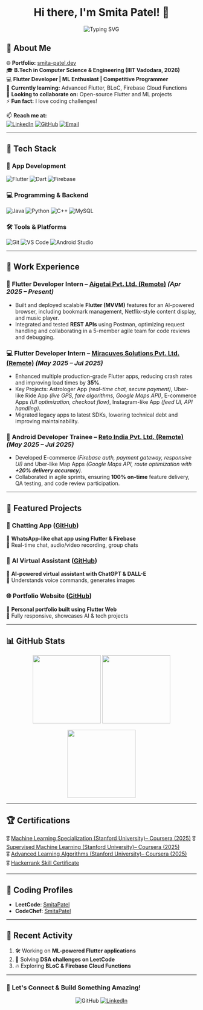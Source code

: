 <h1 align="center">Hi there, I'm Smita Patel! 👋 </h1>  
<p align="center">
  <img src="https://readme-typing-svg.herokuapp.com?font=Fira+Code&pause=1000&color=F75C7E&center=true&width=700&lines=Flutter+Developer+%7C+ML+Enthusiast+%7C+Tech+Explorer" alt="Typing SVG" />
</p>

## 🎯 About Me  
🌐 **Portfolio:** [smita-patel.dev](https://smitapatel19.github.io/Smita_Patel_Portfolio_Website/)  
🎓 **B.Tech in Computer Science & Engineering (IIIT Vadodara, 2026)**  
💻 **Flutter Developer | ML Enthusiast | Competitive Programmer**  
🌱 **Currently learning:** Advanced Flutter, BLoC, Firebase Cloud Functions  
👯 **Looking to collaborate on:** Open-source Flutter and ML projects  
⚡ **Fun fact:** I love coding challenges!  

📫 **Reach me at:**  
[![LinkedIn](https://img.shields.io/badge/LinkedIn-%230077B5.svg?style=for-the-badge&logo=linkedin&logoColor=white)](https://www.linkedin.com/in/smita-patel-740162289/)   [![GitHub](https://img.shields.io/badge/GitHub-100000?style=for-the-badge&logo=github&logoColor=white)](https://github.com/SmitaPatel19)   [![Email](https://img.shields.io/badge/Email-D14836?style=for-the-badge&logo=gmail&logoColor=white)](mailto:miss.smitapatel04@gmail.com)  

---

## 🚀 Tech Stack  

### 📱 **App Development**  
![Flutter](https://img.shields.io/badge/Flutter-%2302569B.svg?style=for-the-badge&logo=Flutter&logoColor=white)   ![Dart](https://img.shields.io/badge/Dart-%230175C2.svg?style=for-the-badge&logo=dart&logoColor=white)   ![Firebase](https://img.shields.io/badge/Firebase-%23039BE5.svg?style=for-the-badge&logo=firebase)  

### 💻 **Programming & Backend**  
![Java](https://img.shields.io/badge/Java-%23ED8B00.svg?style=for-the-badge&logo=openjdk&logoColor=white)   ![Python](https://img.shields.io/badge/Python-3670A0?style=for-the-badge&logo=python&logoColor=white)   ![C++](https://img.shields.io/badge/C++-blue.svg?style=for-the-badge&logo=c%2B%2B)   ![MySQL](https://img.shields.io/badge/MySQL-%2300f.svg?style=for-the-badge&logo=mysql&logoColor=white)  

### 🛠️ **Tools & Platforms**  
![Git](https://img.shields.io/badge/Git-%23F05033.svg?style=for-the-badge&logo=git&logoColor=white)   ![VS Code](https://img.shields.io/badge/VS%20Code-%23007ACC.svg?style=for-the-badge&logo=visual-studio-code&logoColor=white)   ![Android Studio](https://img.shields.io/badge/Android%20Studio-%233DDC84.svg?style=for-the-badge&logo=android-studio&logoColor=white)  

---

## 💼 Work Experience  

### 🚀 **Flutter Developer Intern** – [Aigetai Pvt. Ltd. (Remote)](https://drive.google.com/file/d/1tK-ynw6FVFz8jFjmWEbXK4UUkB0qLdWp/view?usp=sharing) *(Apr 2025 – Present)*  
- Built and deployed scalable **Flutter (MVVM)** features for an AI-powered browser, including bookmark management, Netflix-style content display, and music player.  
- Integrated and tested **REST APIs** using Postman, optimizing request handling and collaborating in a 5-member agile team for code reviews and debugging.  

### 💻 **Flutter Developer Intern** – [Miracuves Solutions Pvt. Ltd. (Remote)](https://drive.google.com/file/d/1zHXcnp6TmkkwxAAyadYqbR4A4DPxir9c/view?usp=sharing) *(May 2025 – Jul 2025)*  
- Enhanced multiple production-grade Flutter apps, reducing crash rates and improving load times by **35%**.  
- Key Projects: Astrologer App *(real-time chat, secure payment)*, Uber-like Ride App *(live GPS, fare algorithms, Google Maps API)*, E-commerce Apps *(UI optimization, checkout flow)*, Instagram-like App *(feed UI, API handling)*.  
- Migrated legacy apps to latest SDKs, lowering technical debt and improving maintainability.  

### 📱 **Android Developer Trainee** – [Reto India Pvt. Ltd. (Remote)](https://drive.google.com/file/d/1MyhcJcJG82vBFw9zUq5X28UDKKIDdoi8/view?usp=sharing) *(May 2025 – Jul 2025)*  
- Developed E-commerce *(Firebase auth, payment gateway, responsive UI)* and Uber-like Map Apps *(Google Maps API, route optimization with **+20% delivery accuracy**)*.  
- Collaborated in agile sprints, ensuring **100% on-time** feature delivery, QA testing, and code review participation.  

---

## 📌 Featured Projects  
### 📱 **Chatting App** ([GitHub](https://github.com/SmitaPatel19/My_Whatsapp))  
🔹 **WhatsApp-like chat app using Flutter & Firebase**  
🔹 Real-time chat, audio/video recording, group chats  

### 🤖 **AI Virtual Assistant** ([GitHub](https://github.com/SmitaPatel19/My-AI))  
🔹 **AI-powered virtual assistant with ChatGPT & DALL-E**  
🔹 Understands voice commands, generates images  

### 🌐 **Portfolio Website** ([GitHub](https://github.com/SmitaPatel19/MyPortfolio))  
🔹 **Personal portfolio built using Flutter Web**  
🔹 Fully responsive, showcases AI & tech projects  

---

## 📊 GitHub Stats  
<p align="center">
  <img src="https://github-readme-stats.vercel.app/api?username=SmitaPatel19&show_icons=true&theme=radical" height="180px" />
  <img src="https://github-readme-streak-stats.herokuapp.com/?user=SmitaPatel19&theme=radical" height="180px" />
</p>  

<p align="center">
  <img src="https://github-readme-stats.vercel.app/api/top-langs/?username=SmitaPatel19&layout=compact&theme=radical" height="180px" />
</p>  

---

## 🏆 Certifications 
🎖️ [Machine Learning Specialization (Stanford University)– Coursera (2025)](https://www.coursera.org/account/accomplishments/specialization/certificate/NUWDWKTNALQ8) 
🎖️ [Supervised Machine Learning (Stanford University)– Coursera (2025)](https://www.coursera.org/account/accomplishments/certificate/G4LV5J0HPAGF)  
🎖️ [Advanced Learning Algorithms (Stanford University)– Coursera (2025)](https://www.coursera.org/account/accomplishments/certificate/KMAJF0DRZWT4)  
🎖️ [Hackerrank Skill Certificate](https://www.hackerrank.com/certificates/0747b435d40f)  

---

## 🏅 Coding Profiles  
- **LeetCode**: [SmitaPatel](https://leetcode.com/SmitaPatel/)  
- **CodeChef**: [SmitaPatel](https://www.codechef.com/users/smitapatel19)  

---

## 📌 Recent Activity  
<!--START_SECTION:activity-->
1. 🛠️ Working on **ML-powered Flutter applications**  
2. 🎯 Solving **DSA challenges on LeetCode**  
3. 🔥 Exploring **BLoC & Firebase Cloud Functions**  
<!--END_SECTION:activity-->

---

### 🌟 **Let's Connect & Build Something Amazing!** 

<p align="center">
  <img src="https://img.shields.io/badge/Follow%20Me%20on-GitHub-blue?style=for-the-badge&logo=github" alt="GitHub" />
  <a href="https://linkedin.com/in/smita-patel-740162289/">
    <img src="https://img.shields.io/badge/Connect%20on-LinkedIn-blue?style=for-the-badge&logo=linkedin" alt="LinkedIn" />
  </a>
</p>


<!--
**SmitaPatel19/SmitaPatel19** is a ✨ _special_ ✨ repository because its `README.md` (this file) appears on your GitHub profile.

Here are some ideas to get you started:

- 🔭 I’m currently working on ...
- 🌱 I’m currently learning ...
- 👯 I’m looking to collaborate on ...
- 🤔 I’m looking for help with ...
- 💬 Ask me about ...
- 📫 How to reach me: ...
- 😄 Pronouns: ...
- ⚡ Fun fact: ...
-->
